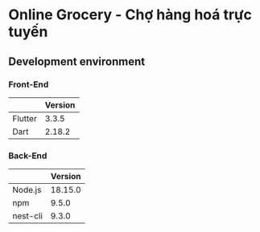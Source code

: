 # Online Grocery - Chợ hàng hoá trực tuyến

## Development environment

### Front-End
|   | Version |
| --- | --- |
| Flutter | 3.3.5  |
| Dart    | 2.18.2 |

### Back-End
|   | Version |
| --- | --- |
| Node.js  | 18.15.0 |
| npm      | 9.5.0   |
| nest-cli | 9.3.0   |
